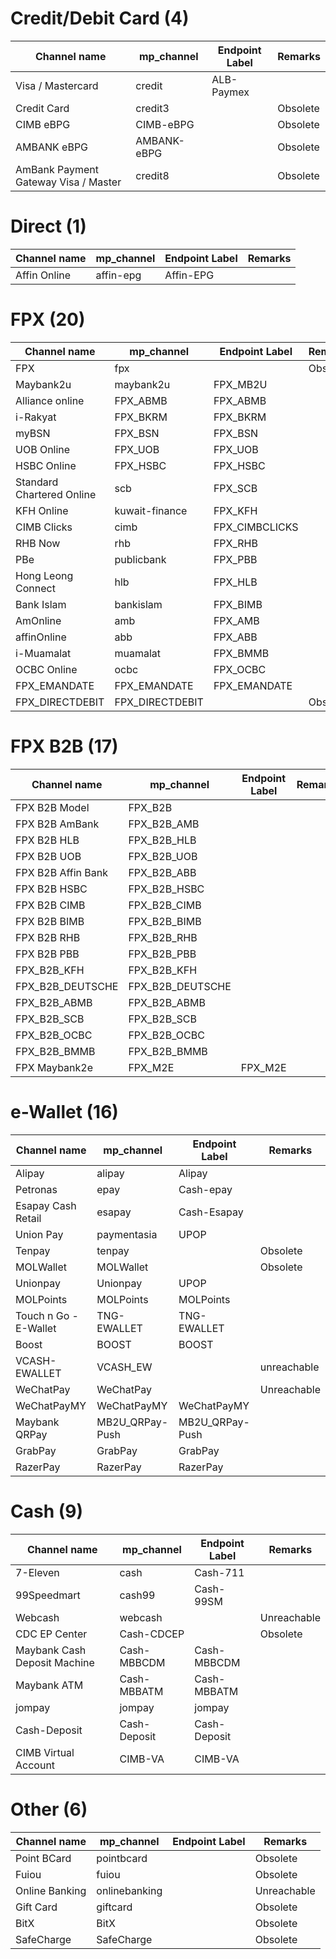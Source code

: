 # Credit/Debit Card (4)
| Channel name | mp_channel | Endpoint Label | Remarks
| --- | --- |--- |---
| Visa / Mastercard	| credit |  ALB-Paymex |
| Credit Card | credit3 | | Obsolete
| CIMB eBPG	| CIMB-eBPG | | Obsolete
| AMBANK eBPG | AMBANK-eBPG | | Obsolete
| AmBank Payment Gateway Visa / Master | credit8 | | Obsolete

# Direct (1)
| Channel name | mp_channel | Endpoint Label | Remarks
| --- | --- |--- |---
| Affin Online | affin-epg | Affin-EPG |

# FPX (20)
| Channel name | mp_channel | Endpoint Label | Remarks
| --- | --- |--- |---
| FPX | fpx | | Obsolete
| Maybank2u | maybank2u | FPX_MB2U |
| Alliance online | FPX_ABMB | FPX_ABMB |
| i-Rakyat | FPX_BKRM | FPX_BKRM |
| myBSN | FPX_BSN | FPX_BSN |
| UOB Online | FPX_UOB | FPX_UOB |
| HSBC Online | FPX_HSBC | FPX_HSBC |
| Standard Chartered Online | scb | FPX_SCB |
| KFH Online | kuwait-finance | FPX_KFH |
| CIMB Clicks | cimb | FPX_CIMBCLICKS |
| RHB Now | rhb | FPX_RHB |
| PBe | publicbank | FPX_PBB |
| Hong Leong Connect | hlb | FPX_HLB |
| Bank Islam | bankislam | FPX_BIMB |
| AmOnline | amb | FPX_AMB |
| affinOnline | abb | FPX_ABB |
| i-Muamalat | muamalat | FPX_BMMB |
| OCBC Online | ocbc | FPX_OCBC |
| FPX_EMANDATE | FPX_EMANDATE | FPX_EMANDATE |
| FPX_DIRECTDEBIT | FPX_DIRECTDEBIT | | Obsolete

# FPX B2B (17)
| Channel name | mp_channel | Endpoint Label | Remarks
| --- | --- |--- |---
| FPX B2B Model | FPX_B2B |  |
| FPX B2B AmBank | FPX_B2B_AMB |  |
| FPX B2B HLB | FPX_B2B_HLB |  |
| FPX B2B UOB | FPX_B2B_UOB |  |
| FPX B2B Affin Bank | FPX_B2B_ABB |  |
| FPX B2B HSBC | FPX_B2B_HSBC |  |
| FPX B2B CIMB | FPX_B2B_CIMB |  |
| FPX B2B BIMB | FPX_B2B_BIMB |  |
| FPX B2B RHB | FPX_B2B_RHB |  |
| FPX B2B PBB | FPX_B2B_PBB |  |
| FPX_B2B_KFH | FPX_B2B_KFH |  |
| FPX_B2B_DEUTSCHE | FPX_B2B_DEUTSCHE |  |
| FPX_B2B_ABMB | FPX_B2B_ABMB |  |
| FPX_B2B_SCB | FPX_B2B_SCB |  |
| FPX_B2B_OCBC | FPX_B2B_OCBC |  |
| FPX_B2B_BMMB | FPX_B2B_BMMB |  |
| FPX Maybank2e | FPX_M2E | FPX_M2E |

# e-Wallet (16)
| Channel name | mp_channel | Endpoint Label | Remarks
| --- | --- |--- |---
| Alipay | alipay | Alipay |
| Petronas | epay | Cash-epay |
| Esapay Cash Retail | esapay | Cash-Esapay |
| Union Pay | paymentasia | UPOP |
| Tenpay | tenpay | | Obsolete
| MOLWallet | MOLWallet | | Obsolete
| Unionpay | Unionpay | UPOP |
| MOLPoints | MOLPoints | MOLPoints |
| Touch n Go - E-Wallet | TNG-EWALLET | TNG-EWALLET |
| Boost | BOOST | BOOST |
| VCASH-EWALLET | VCASH_EW | | unreachable
| WeChatPay | WeChatPay | | Unreachable
| WeChatPayMY | WeChatPayMY | WeChatPayMY |
| Maybank QRPay | MB2U_QRPay-Push | MB2U_QRPay-Push |
| GrabPay | GrabPay | GrabPay |
| RazerPay | RazerPay | RazerPay |

# Cash (9)
| Channel name | mp_channel | Endpoint Label | Remarks
| --- | --- |--- |---
| 7-Eleven | cash | Cash-711 |
| 99Speedmart | cash99 | Cash-99SM |
| Webcash | webcash | | Unreachable
| CDC EP Center | Cash-CDCEP | | Obsolete
| Maybank Cash Deposit Machine | Cash-MBBCDM | Cash-MBBCDM |
| Maybank ATM | Cash-MBBATM | Cash-MBBATM |
| jompay | jompay | jompay |
| Cash-Deposit | Cash-Deposit | Cash-Deposit |
| CIMB Virtual Account | CIMB-VA | CIMB-VA |

# Other (6)
| Channel name | mp_channel | Endpoint Label | Remarks
| --- | --- |--- |---
| Point BCard | pointbcard | | Obsolete
| Fuiou | fuiou | | Obsolete
| Online Banking | onlinebanking | | Unreachable
| Gift Card | giftcard | | Obsolete
| BitX | BitX | | Obsolete
| SafeCharge | SafeCharge | | Obsolete
